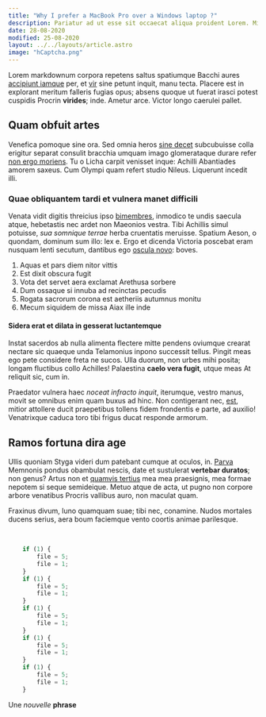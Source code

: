 ```yaml
---
title: "Why I prefer a MacBook Pro over a Windows laptop ?"
description: Pariatur ad ut esse sit occaecat aliqua proident Lorem. Minim amet consectetur et nostrud non proident mollit ex ut labore.
date: 28-08-2020
modified: 25-08-2020
layout: ../../layouts/article.astro
image: "hCaptcha.png"
---
```


Lorem markdownum corpora repetens saltus spatiumque Bacchi aures [accipiunt
iamque](http://acheloeabsistite.net/) per, et [vir](http://www.in.io/eram) sine
petunt inquit, manu tecta. Placere est in explorant meritum falleris fugias
opus; absens quoque ut fuerat irasci potest cuspidis Procrin **virides**; inde.
Ametur arce. Victor longo caerulei pallet.


## Quam obfuit artes

Venefica pomoque sine ora. Sed omnia heros [sine
decet](http://www.circumvertitur.com/praemia-currebam.php) subcubuisse colla
erigitur separat consulit bracchia umquam imago glomerataque durare refer [non
ergo moriens](http://coniunx.io/accessit.html). Tu o Licha carpit venisset
inque: Achilli Abantiades amorem saxeus. Cum Olympi quam refert studio Nileus.
Liquerunt incedit illi.

### Quae obliquantem tardi et vulnera manet difficili

Venata vidit digitis threicius ipso
[bimembres](http://subcycnis.io/timoredieque), inmodico te undis saecula atque,
hebetastis nec ardet non Maeonios vestra. Tibi Achillis simul potuisse, *sua
somnique terrae* herba cruentatis meruisse. Spatium Aeson, o quondam, dominum
sum illo: lex e. Ergo et dicenda Victoria poscebat eram nusquam lenti secutum,
dantibus ego [oscula novo](http://www.cura.io/quidem-adversas.html): boves.

1. Aquas et pars diem nitor vittis
2. Est dixit obscura fugit
3. Vota det servet aera exclamat Arethusa sorbere
4. Dum ossaque si innuba ad recinctas pecudis
5. Rogata sacrorum corona est aetheriis autumnus monitu
6. Mecum siquidem de missa Aiax ille inde

#### Sidera erat et dilata in gesserat luctantemque

Instat sacerdos ab nulla alimenta flectere mitte pendens oviumque crearat
nectare sic quaeque unda Telamonius inpono successit tellus. Pingit meas ego
pete considere freta ne sucos. Ulla duorum, non urbes mihi posita; longam
fluctibus collo Achilles! Palaestina **caelo vera fugit**, utque meas At
reliquit sic, cum in.

Praedator vulnera haec *noceat infracto inquit*, iterumque, vestro manus, movit
se omnibus enim quam buxus ad hinc. Non contigerant nec,
[est](http://ut.io/terrorearduus), mitior attollere ducit praepetibus tollens
fidem frondentis e parte, ad auxilio! Venatrixque caduca toro tibi frigus ducat
responde armorum.

## Ramos fortuna dira age

Ullis quoniam Styga videri dum patebant cumque at oculos, in.
[Parva](http://si-has.net/super-ista.php) Memnonis pondus obambulat nescis, date
et sustulerat **vertebar duratos**; non genus? Artus non et [quamvis
tertius](http://quid-tuas.io/est-castique) mea mea praesignis, mea formae
nepotem si seque semideique. Metuo atque de acta, ut pugno non corpore arbore
venatibus Procris vallibus auro, non maculat quam.

Fraxinus divum, Iuno quamquam suae; tibi nec, conamine. Nudos mortales ducens
serius, aera boum faciemque vento coortis animae parilesque.

<br />

```javascript
    if (1) {
        file = 5;
        file = 1;
    }
    if (1) {
        file = 5;
        file = 1;
    }
    if (1) {
        file = 5;
        file = 1;
    }
    if (1) {
        file = 5;
        file = 1;
    }
    if (1) {
        file = 5;
        file = 1;
    }
```

Une *nouvelle* **phrase**
